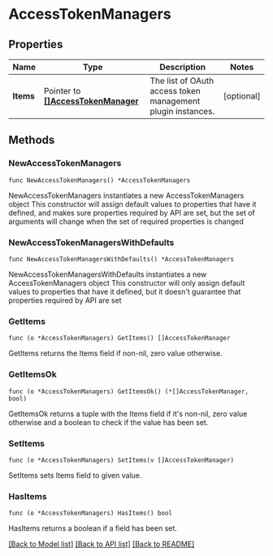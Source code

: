# AccessTokenManagers

## Properties

Name | Type | Description | Notes
------------ | ------------- | ------------- | -------------
**Items** | Pointer to [**[]AccessTokenManager**](AccessTokenManager.md) | The list of OAuth access token management plugin instances. | [optional] 

## Methods

### NewAccessTokenManagers

`func NewAccessTokenManagers() *AccessTokenManagers`

NewAccessTokenManagers instantiates a new AccessTokenManagers object
This constructor will assign default values to properties that have it defined,
and makes sure properties required by API are set, but the set of arguments
will change when the set of required properties is changed

### NewAccessTokenManagersWithDefaults

`func NewAccessTokenManagersWithDefaults() *AccessTokenManagers`

NewAccessTokenManagersWithDefaults instantiates a new AccessTokenManagers object
This constructor will only assign default values to properties that have it defined,
but it doesn't guarantee that properties required by API are set

### GetItems

`func (o *AccessTokenManagers) GetItems() []AccessTokenManager`

GetItems returns the Items field if non-nil, zero value otherwise.

### GetItemsOk

`func (o *AccessTokenManagers) GetItemsOk() (*[]AccessTokenManager, bool)`

GetItemsOk returns a tuple with the Items field if it's non-nil, zero value otherwise
and a boolean to check if the value has been set.

### SetItems

`func (o *AccessTokenManagers) SetItems(v []AccessTokenManager)`

SetItems sets Items field to given value.

### HasItems

`func (o *AccessTokenManagers) HasItems() bool`

HasItems returns a boolean if a field has been set.


[[Back to Model list]](../README.md#documentation-for-models) [[Back to API list]](../README.md#documentation-for-api-endpoints) [[Back to README]](../README.md)



